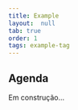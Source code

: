 ```yaml
---
title: Example
layout:  null
tab: true
order: 1
tags: example-tag
---
```


## Agenda

Em construção...
